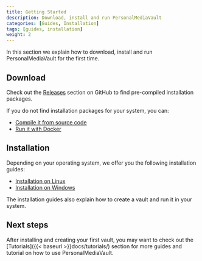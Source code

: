 ```yaml
---
title: Getting Started
description: Download, install and run PersonalMediaVault
categories: [Guides, Installation]
tags: [guides, installation]
weight: 2
---
```


In this section we explain how to download, install and run PersonalMediaVault for the first time.

## Download

Check out the [Releases](https://github.com/AgustinSRG/PersonalMediaVault/releases) section on GitHub to find pre-compiled installation packages.

If you do not find installation packages for your system, you can:

 - [Compile it from source code](./compile/)
 - [Run it with Docker](./docker/)

## Installation

Depending on your operating system, we offer you the following installation guides:

 - [Installation on Linux](./install-linux-deb/)
 - [Installation on Windows](./install-windows/)

The installation guides also explain how to create a vault and run it in your system.

## Next steps

After installing and creating your first vault, you may want to check out the [Tutorials]({{< baseurl >}}docs/tutorials/) section for more guides and tutorial on how to use PersonalMediaVault.

